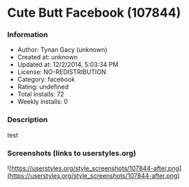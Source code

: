 # Cute Butt Facebook (107844)

### Information
- Author: Tynan Gacy (unknown)
- Created at: unknown
- Updated at: 12/2/2014, 5:03:34 PM
- License: NO-REDISTRIBUTION
- Category: facebook
- Rating: undefined
- Total installs: 72
- Weekly installs: 0


### Description
test


### Screenshots (links to userstyles.org)
![https://userstyles.org/style_screenshots/107844-after.png](https://userstyles.org/style_screenshots/107844-after.png)


